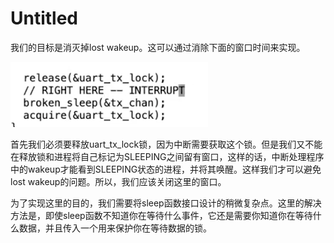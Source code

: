 # Untitled

我们的目标是消灭掉lost wakeup。这可以通过消除下面的窗口时间来实现。

![](../.gitbook/assets/image%20%28472%29.png)

首先我们必须要释放uart\_tx\_lock锁，因为中断需要获取这个锁。但是我们又不能在释放锁和进程将自己标记为SLEEPING之间留有窗口，这样的话，中断处理程序中的wakeup才能看到SLEEPING状态的进程，并将其唤醒。这样我们才可以避免lost wakeup的问题。所以，我们应该关闭这里的窗口。

为了实现这里的目的，我们需要将sleep函数接口设计的稍微复杂点。这里的解决方法是，即使sleep函数不知道你在等待什么事件，它还是需要你知道你在等待什么数据，并且传入一个用来保护你在等待数据的锁。

